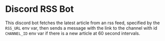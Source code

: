 # Discord RSS Bot

This discord bot fetches the latest article from an rss feed, specified by the `RSS_URL` env var, then sends a message with the link to the channel with id `CHANNEL_ID` env var if there is a new article at 60 second intervals.
